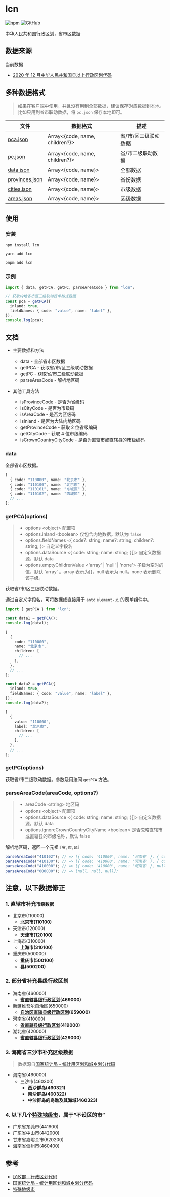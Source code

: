 # lcn

[![npm][npm]][npm-url] ![GitHub](https://img.shields.io/github/license/caijf/lcn.svg)

中华人民共和国行政区划，省市区数据

## 数据来源

当前数据

- [2020 年 12 月中华人民共和国县以上行政区划代码](https://www.mca.gov.cn/mzsj/xzqh/2020/20201201.html)

## 多种数据格式

> 如果在客户端中使用，并且没有用到全部数据，建议保存对应数据到本地。比如只用到省市联动数据，将 `pc.json` 保存本地即可。

| 文件             | 数据格式                       | 描述                 |
| ---------------- | ------------------------------ | -------------------- |
| [pca.json]       | Array<{code, name, children?}> | 省/市/区三级联动数据 |
| [pc.json]        | Array<{code, name, children?}> | 省/市二级联动数据    |
| [data.json]      | Array<{code, name}>            | 全部数据             |
| [provinces.json] | Array<{code, name}>            | 省份数据             |
| [cities.json]    | Array<{code, name}>            | 市级数据             |
| [areas.json]     | Array<{code, name}>            | 区级数据             |

## 使用

### 安装

```shell
npm install lcn
```

```shell
yarn add lcn
```

```shell
pnpm add lcn
```

### 示例

```typescript
import { data, getPCA, getPC, parseAreaCode } from "lcn";

// 获取内地省市区三级联动表单格式数据
const pca = getPCA({
  inland: true,
  fieldNames: { code: "value", name: "label" },
});
console.log(pca);
```

## 文档

- 主要数据和方法

  - data - 全部省市区数据
  - getPCA - 获取省/市/区三级联动数据
  - getPC - 获取省/市二级联动数据
  - parseAreaCode - 解析地区码

- 其他工具方法

  - isProvinceCode - 是否为省级码
  - isCityCode - 是否为市级码
  - isAreaCode - 是否为区级码
  - isInland - 是否为大陆内地区码
  - getProvinceCode - 获取 2 位省级编码
  - getCityCode - 获取 4 位市级编码
  - isCrownCountryCityCode - 是否为直辖市或直辖县的市级编码

### data

全部省市区数据。

```typescript
[
  { code: "110000", name: "北京市" },
  { code: "110100", name: "北京市" },
  { code: "110101", name: "东城区" },
  { code: "110102", name: "西城区" },
  // ...
];
```

### getPCA(options)

> - options &lt;object&gt; 配置项
> - options.inland &lt;boolean&gt; 仅包含内地数据。默认为 `false`
> - options.fieldNames &lt;{ code?: string; name?: string; children?: string; }&gt; 自定义字段名
> - options.dataSource &lt;{ code: string; name: string; }[]&gt; 自定义数据源，默认 data
> - options.emptyChildrenValue &lt;'array' | 'null' | 'none'&gt; 子级为空时的值，默认 'array' 。array 表示为[]，null 表示为 null，none 表示删除该子级。

获取省/市/区三级联动数据。

通过自定义字段名，可将数据成直接用于 `antd` `element-ui` 的表单组件中。

```typescript
import { getPCA } from "lcn";

const data1 = getPCA();
console.log(data1);

[
  {
    code: "110000",
    name: "北京市",
    children: [
      // ...
    ],
  },
  // ...
];

const data2 = getPCA({
  inland: true,
  fieldNames: { code: "value", name: "label" },
});
console.log(data2);

[
  {
    value: "110000",
    label: "北京市",
    children: [
      // ...
    ],
  },
  // ...
];
```

### getPC(options)

获取省/市二级联动数据。参数及用法同 `getPCA` 方法。

### parseAreaCode(areaCode, options?)

> - areaCode &lt;string&gt; 地区码
> - options &lt;object&gt; 配置项
> - options.dataSource &lt;{ code: string; name: string; }[]&gt; 自定义数据源，默认 data
> - options.ignoreCrownCountryCityName &lt;boolean&gt; 是否忽略直辖市或直辖县的市级名称，默认 false

解析地区码，返回一个元祖 `[省,市,区]`

```typescript
parseAreaCode("410102"); // => [{ code: '410000', name: '河南省' }, { code: '410100', name: '郑州市' }, { code: '410102', name: '中原区' }];
parseAreaCode("410100"); // => [{ code: '410000', name: '河南省' }, { code: '410100', name: '郑州市' }, null];
parseAreaCode("410000"); // => [{ code: '410000', name: '河南省' }, null, null];
parseAreaCode("000000"); // => [null, null, null];
```

## 注意，以下数据修正

### 1. 直辖市补充`市级数据`

- 北京市(110000)
  - **北京市(110100)**
- 天津市(120000)
  - **天津市(120100)**
- 上海市(310000)
  - **上海市(310100)**
- 重庆市(500000)
  - **重庆市(500100)**
  - **县(500200)**

### 2. 部分省补充县级行政区划

- 海南省(460000)
  - **[省直辖县级行政区划](http://www.stats.gov.cn/sj/tjbz/tjyqhdmhcxhfdm/2020/46.html)(469000)**
- 新疆维吾尔自治区(650000)
  - **[自治区直辖县级行政区划](http://www.stats.gov.cn/sj/tjbz/tjyqhdmhcxhfdm/2020/65.html)(659000)**
- 河南省(410000)
  - **[省直辖县级行政区划](http://www.stats.gov.cn/sj/tjbz/tjyqhdmhcxhfdm/2020/41.html)(419000)**
- 湖北省(420000)
  - **[省直辖县级行政区划](http://www.stats.gov.cn/sj/tjbz/tjyqhdmhcxhfdm/2020/42.html)(429000)**

### 3. 海南省三沙市补充区级数据

> 数据源自[国家统计局 - 统计用区划和城乡划分代码](http://www.stats.gov.cn/sj/tjbz/tjyqhdmhcxhfdm/2020/46/4603.html)

- 海南省(460000)
  - 三沙市(460300)
    - **西沙群岛(460321)**
    - **南沙群岛(460322)**
    - **中沙群岛的岛礁及其海域(460323)**

### 4. 以下几个[特殊地级市]，属于“不设区的市”

- 广东省东莞市(441900)
- 广东省中山市(442000)
- 甘肃省嘉峪关市(620200)
- 海南省儋州市(460400)

## 参考

- [民政部 - 行政区划代码]
- [国家统计局 - 统计用区划和城乡划分代码]
- [特殊地级市]

[民政部 - 行政区划代码]: https://www.mca.gov.cn/n156/index.html
[国家统计局 - 统计用区划和城乡划分代码]: http://www.stats.gov.cn/sj/tjbz/tjyqhdmhcxhfdm/2020/index.html
[特殊地级市]: https://baike.baidu.com/item/%E5%9C%B0%E7%BA%A7%E5%B8%82/2089621?fr=aladdin#4_1
[pca.json]: https://github.com/caijf/lcn/tree/master/data/pca.json
[pc.json]: https://github.com/caijf/lcn/tree/master/data/pc.json
[data.json]: https://github.com/caijf/lcn/tree/master/data/data.json
[provinces.json]: https://github.com/caijf/lcn/tree/master/data/provinces.json
[cities.json]: https://github.com/caijf/lcn/tree/master/data/cities.json
[areas.json]: https://github.com/caijf/lcn/tree/master/data/areas.json
[npm]: https://img.shields.io/npm/v/lcn.svg
[npm-url]: https://npmjs.com/package/lcn
